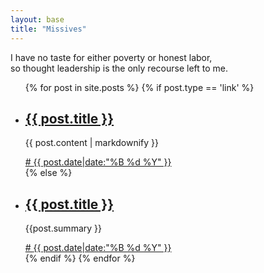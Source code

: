 ```yaml
---
layout: base
title: "Missives"
---
```


<section id="intro">
I have no taste for either poverty or honest labor,<br />
so thought leadership is the only recourse left to me.
</section>

<section id="posts">
  <ul>
    {% for post in site.posts %}
      {% if post.type == 'link' %}
        <li class="post link">
          <h1><a href="{{ post.link }}">{{ post.title }}</a></h1>
          <p class="post-content">{{ post.content | markdownify }}</p>
          <a href="{{ post.url }}">#
          <time datetime="{{ post.date|date:"%Y-%m-%d" }}">
            {{ post.date|date:"%B %d %Y" }}
          </time>
          </a>
        </li>
      {% else %}
        <li class="post">
          <h1><a href="{{ post.url }}">{{ post.title }}</a></h1>
          <p class="post-summary">{{post.summary }}</p>
          <a href="{{ post.url }}">#
          <time datetime="{{ post.date|date:"%Y-%m-%d" }}">
            {{ post.date|date:"%B %d %Y" }}
          </time>
        </a>
        </li>
      {% endif %}
    {% endfor %}
  </ul>
</section>
